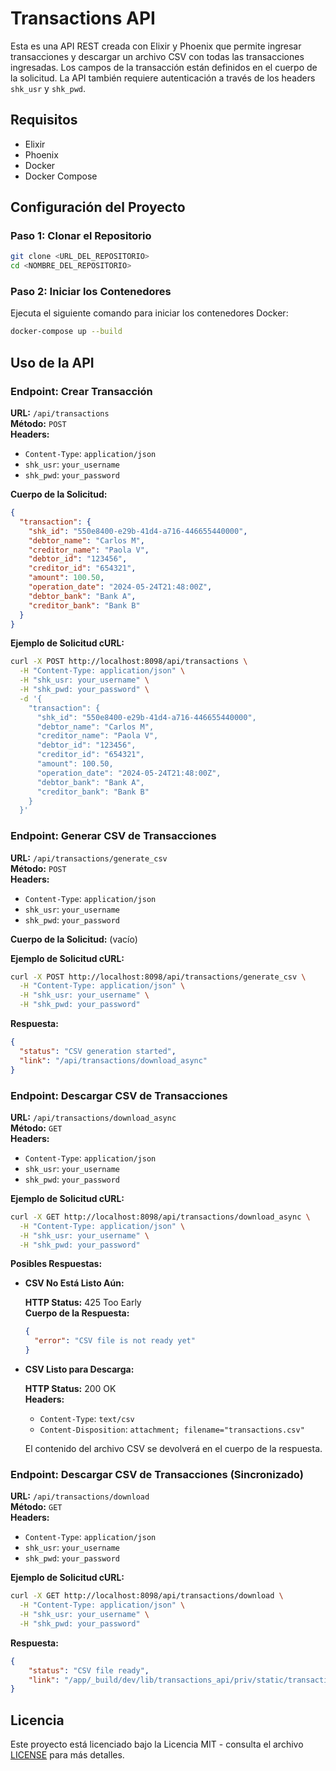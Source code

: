 # Transactions API

Esta es una API REST creada con Elixir y Phoenix que permite ingresar transacciones y descargar un archivo CSV con todas las transacciones ingresadas. Los campos de la transacción están definidos en el cuerpo de la solicitud. La API también requiere autenticación a través de los headers `shk_usr` y `shk_pwd`.

## Requisitos

- Elixir
- Phoenix
- Docker
- Docker Compose

## Configuración del Proyecto

### Paso 1: Clonar el Repositorio

```sh
git clone <URL_DEL_REPOSITORIO>
cd <NOMBRE_DEL_REPOSITORIO>
```


### Paso 2: Iniciar los Contenedores

Ejecuta el siguiente comando para iniciar los contenedores Docker:

```sh
docker-compose up --build
```

## Uso de la API

### Endpoint: Crear Transacción

**URL:** `/api/transactions`  
**Método:** `POST`  
**Headers:**  
- `Content-Type`: `application/json`
- `shk_usr`: `your_username`
- `shk_pwd`: `your_password`

**Cuerpo de la Solicitud:**

```json
{
  "transaction": {
    "shk_id": "550e8400-e29b-41d4-a716-446655440000",
    "debtor_name": "Carlos M",
    "creditor_name": "Paola V",
    "debtor_id": "123456",
    "creditor_id": "654321",
    "amount": 100.50,
    "operation_date": "2024-05-24T21:48:00Z",
    "debtor_bank": "Bank A",
    "creditor_bank": "Bank B"
  }
}
```

**Ejemplo de Solicitud cURL:**

```sh
curl -X POST http://localhost:8098/api/transactions \
  -H "Content-Type: application/json" \
  -H "shk_usr: your_username" \
  -H "shk_pwd: your_password" \
  -d '{
    "transaction": {
      "shk_id": "550e8400-e29b-41d4-a716-446655440000",
      "debtor_name": "Carlos M",
      "creditor_name": "Paola V",
      "debtor_id": "123456",
      "creditor_id": "654321",
      "amount": 100.50,
      "operation_date": "2024-05-24T21:48:00Z",
      "debtor_bank": "Bank A",
      "creditor_bank": "Bank B"
    }
  }'
```

### Endpoint: Generar CSV de Transacciones

**URL:** `/api/transactions/generate_csv`  
**Método:** `POST`  
**Headers:**  
- `Content-Type`: `application/json`
- `shk_usr`: `your_username`
- `shk_pwd`: `your_password`

**Cuerpo de la Solicitud:** (vacío)

**Ejemplo de Solicitud cURL:**

```sh
curl -X POST http://localhost:8098/api/transactions/generate_csv \
  -H "Content-Type: application/json" \
  -H "shk_usr: your_username" \
  -H "shk_pwd: your_password"
```

**Respuesta:**

```json
{
  "status": "CSV generation started",
  "link": "/api/transactions/download_async"
}
```

### Endpoint: Descargar CSV de Transacciones

**URL:** `/api/transactions/download_async`  
**Método:** `GET`  
**Headers:**  
- `Content-Type`: `application/json`
- `shk_usr`: `your_username`
- `shk_pwd`: `your_password`

**Ejemplo de Solicitud cURL:**

```sh
curl -X GET http://localhost:8098/api/transactions/download_async \
  -H "Content-Type: application/json" \
  -H "shk_usr: your_username" \
  -H "shk_pwd: your_password"
```

**Posibles Respuestas:**

- **CSV No Está Listo Aún:**

  **HTTP Status:** 425 Too Early  
  **Cuerpo de la Respuesta:**

  ```json
  {
    "error": "CSV file is not ready yet"
  }
  ```

- **CSV Listo para Descarga:**

  **HTTP Status:** 200 OK  
  **Headers:**
  - `Content-Type`: `text/csv`
  - `Content-Disposition`: `attachment; filename="transactions.csv"`

  El contenido del archivo CSV se devolverá en el cuerpo de la respuesta.

### Endpoint: Descargar CSV de Transacciones (Sincronizado)

**URL:** `/api/transactions/download`  
**Método:** `GET`  
**Headers:**  
- `Content-Type`: `application/json`
- `shk_usr`: `your_username`
- `shk_pwd`: `your_password`

**Ejemplo de Solicitud cURL:**

```sh
curl -X GET http://localhost:8098/api/transactions/download \
  -H "Content-Type: application/json" \
  -H "shk_usr: your_username" \
  -H "shk_pwd: your_password"
```

**Respuesta:**

```json
{
    "status": "CSV file ready",
    "link": "/app/_build/dev/lib/transactions_api/priv/static/transactions.csv"
}
```



## Licencia

Este proyecto está licenciado bajo la Licencia MIT - consulta el archivo [LICENSE](LICENSE) para más detalles.
